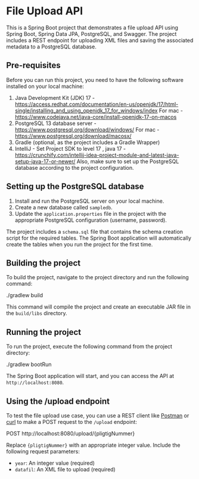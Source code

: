# File Upload API

This is a Spring Boot project that demonstrates a file upload API using Spring Boot, Spring Data JPA, PostgreSQL, and Swagger. The project includes a REST endpoint for uploading XML files and saving the associated metadata to a PostgreSQL database.

## Pre-requisites

Before you can run this project, you need to have the following software installed on your local machine:

1. Java Development Kit (JDK) 17 - https://access.redhat.com/documentation/en-us/openjdk/17/html-single/installing_and_using_openjdk_17_for_windows/index 
For mac - https://www.codejava.net/java-core/install-openjdk-17-on-macos 
2. PostgreSQL 13 database server - https://www.postgresql.org/download/windows/
For mac - https://www.postgresql.org/download/macosx/
3. Gradle (optional, as the project includes a Gradle Wrapper)
4. IntelliJ - Set Project SDK to level 17 , java 17 - https://crunchify.com/intellij-idea-project-module-and-latest-java-setup-java-17-or-newer/ 
Also, make sure to set up the PostgreSQL database according to the project configuration.

## Setting up the PostgreSQL database

1. Install and run the PostgreSQL server on your local machine.
2. Create a new database called `sampledb`.
3. Update the `application.properties` file in the project with the appropriate PostgreSQL configuration (username, password).

The project includes a `schema.sql` file that contains the schema creation script for the required tables. The Spring Boot application will automatically create the tables when you run the project for the first time.

## Building the project

To build the project, navigate to the project directory and run the following command:

./gradlew build 


This command will compile the project and create an executable JAR file in the `build/libs` directory.

## Running the project

To run the project, execute the following command from the project directory:

./gradlew bootRun


The Spring Boot application will start, and you can access the API at `http://localhost:8080`.

## Using the /upload endpoint

To test the file upload use case, you can use a REST client like [Postman](https://www.postman.com) or [curl](https://curl.se) to make a POST request to the `/upload` endpoint:

POST http://localhost:8080/upload/{pligtigNummer}


Replace `{pligtigNummer}` with an appropriate integer value. Include the following request parameters:

- `year`: An integer value (required)
- `datafil`: An XML file to upload (required)



